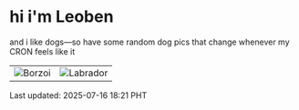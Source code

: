 # hi i'm Leoben

and i like dogs—so have some random dog pics that change whenever my CRON feels like it

|  |  |
|--------|----------|
| ![Borzoi](https://random-dog-vercel.vercel.app/api/random-borzoi?v=1752661290) | ![Labrador](https://random-dog-vercel.vercel.app/api/random-labrador?v=1752661290) |

Last updated: 2025-07-16 18:21 PHT
